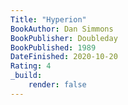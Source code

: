 ```yaml
---
Title: "Hyperion"
BookAuthor: Dan Simmons
BookPublisher: Doubleday
BookPublished: 1989
DateFinished: 2020-10-20
Rating: 4
_build:
    render: false
---
```


